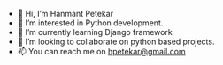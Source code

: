 - 👋 Hi, I’m Hanmant Petekar
- 👀 I’m interested in Python development.
- 🌱 I’m currently learning Django framework
- 💞️ I’m looking to collaborate on python based projects.
- 📫 You can reach me on hpetekar@gmail.com

<!---
Hanmant1999/Hanmant1999 is a ✨ special ✨ repository because its `README.md` (this file) appears on your GitHub profile.
You can click the Preview link to take a look at your changes.
--->
